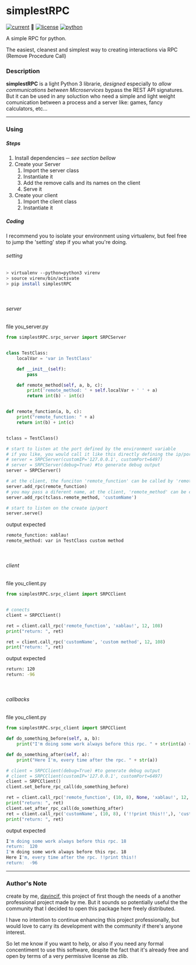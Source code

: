 # simplestRPC
[![current](https://img.shields.io/badge/version-1.3.12--rc%20-brightgreen.svg)](https://pypi.org/project/simplestRPC/) :green_heart:
[![license](https://img.shields.io/badge/license-zlib-brightgreen.svg)](https://www.zlib.net/zlib_license.html)
[![python](https://img.shields.io/badge/python-3.5+-brightgreen.svg)](https://python.org)

A simple RPC for python.

The easiest, cleanest and simplest way to creating interactions via RPC (Remove Procedure Call)

### Description

**simplestRPC** is a light Python 3 librarie, *designed* especially to *allow communications between Microservices* bypass the REST API signatures.
But it can be used in any soluction who need a simple and light weight comunication between a process and a server like: games, fancy calculators, etc...

---

### Using

##### Steps
1. Install dependencies ─ *see section bellow*
1. Create your Server
    1. Import the server class
    1. Instantiate it
    1. Add the remove calls and its names on the client
    1. Serve it
1. Create your client
    1. Import the client class
    1. Instantiate it

##### Coding

I recommend you to isolate your environment using virtualenv, but feel free to jump the 'setting' step if you what you're doing.

###### setting
```bash
> virtualenv --python=python3 virenv
> source virenv/bin/activate
> pip install simplestRPC
```

<br/>

###### server

file you_server.py
```python
from simplestRPC.srpc_server import SRPCServer


class TestClass:
	localVar = 'var in TestClass'

	def __init__(self):
		pass

	def remote_method(self, a, b, c):
		print('remote_method: ' + self.localVar + ' ' + a)
		return int(b) - int(c)


def remote_function(a, b, c):
	print("remote_function: " + a)
	return int(b) + int(c)


tclass = TestClass()

# start to listen at the port defined by the environment variable
# if you like, you would call it like this directly defining the ip/port
# server = SRPCServer(customIP='127.0.0.1', customPort=6497)
# server = SRPCServer(debug=True) #to generate debug output
server = SRPCServer()

# at the client, the funciton 'remote_function' can be called by 'remote_function'
server.add_rpc(remote_function)
# you may pass a diferent name, at the client, 'remote_method' can be called by 'customName'
server.add_rpc(tclass.remote_method, 'customName')

# start to listen on the create ip/port
server.serve()

```

output expected
```bash
remote_function: xablau!
remote_method: var in TestClass custom method
```

<br/>

###### client

file you_client.py
```python
from simplestRPC.srpc_client import SRPCClient


# conects
client = SRPCClient()

ret = client.call_rpc('remote_function', 'xablau!', 12, 108)
print("return: ", ret)

ret = client.call_rpc('customName', 'custom method', 12, 108)
print("return: ", ret)
```

output expected
```bash
return: 120
return: -96
```

<br/>

###### callbacks

file you_client.py
```python
from simplestRPC.srpc_client import SRPCClient

def do_something_before(self, a, b):
	print("I'm doing some work always before this rpc. " + str(int(a) + int(b)))

def do_something_after(self, a):
	print("Here I'm, every time after the rpc. " + str(a))

# client = SRPCClient(debug=True) #to generate debug output
# client = SRPCClient(customIP='127.0.0.1', customPort=6497)
client = SRPCClient()
client.set_before_rpc_call(do_something_before)

ret = client.call_rpc('remote_function', (10, 8), None, 'xablau!', 12, 108)
print("return: ", ret)
client.set_after_rpc_call(do_something_after)
ret = client.call_rpc('customName', (10, 8), ('!!print this!!',), 'custom method', 12, 108)
print("return: ", ret)

```

output expected
```bash
I'm doing some work always before this rpc. 18
return:  120
I'm doing some work always before this rpc. 18
Here I'm, every time after the rpc. !!print this!!
return:  -96

```

---

### Author's Note
create by me, [davincif](https://www.linkedin.com/in/davincif/), this project of first though the needs of a another professional project made by me. But it sounds so potentially useful the the community that I decided to open this package here freely distributed.

I have no intention to continue enhancing this project professionally, but would love to carry its development with the community if there's anyone interest.

So let me know if you want to help, or also if you need any formal concentiment to use this software, despite the fact that it's already free and open by terms of a very permissive license as zlib.
